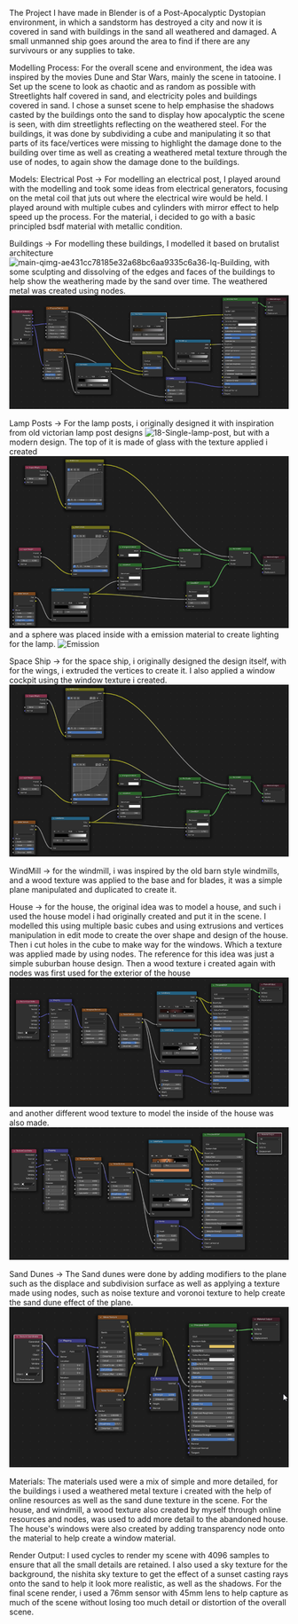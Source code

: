 The Project I have made in Blender is of a Post-Apocalyptic Dystopian environment, in which a sandstorm has destroyed a city and now it is covered in sand with buildings in the sand all weathered and damaged. A small unmanned ship goes around the area to find if there are any survivours or any supplies to take.

Modelling Process: 
For the overall scene and environment, the idea was inspired by the movies Dune and Star Wars, mainly the scene in tatooine. I Set up the scene to look as chaotic and as random as possible with Streetlights half covered in sand, and electricity poles and buildings covered in sand. I chose a sunset scene to help emphasise the shadows casted by the buildings onto the sand to display how apocalyptic the scene is seen, with dim streetlights reflecting on the weathered steel. For the buildings, it was done by subdividing a cube and manipulating it so that parts of its face/vertices were missing to highlight the damage done to the building over time as well as creating a weathered metal texture through the use of nodes, to again show the damage done to the buildings.

Models:
Electrical Post -> For modelling an electrical post, I played around with the modelling and took some ideas from electrical generators, focusing on the metal coil that juts out where the electrical wire would be held. I played around with multiple cubes and cylinders with mirror effect to help speed up the process. For the material, i decided to go with a basic principled bsdf material with metallic condition. 

Buildings -> For modelling these buildings, I modelled it based on brutalist architecture ![main-qimg-ae431cc78185e32a68bc6aa9335c6a36-lq-Building](../Appendices/main-qimg-ae431cc78185e32a68bc6aa9335c6a36-lq-Building.png), with some sculpting and dissolving of the edges and faces of the buildings to help show the weathering made by the sand over time. The weathered metal was created using nodes. ![WeatheredMetalMaterial](../Appendices/WeatheredMetalMaterial.png)

Lamp Posts -> For the lamp posts, i originally designed it with inspiration from old victorian lamp post designs ![18-Single-lamp-post](../Appendices/18-Single-lamp-post.png), but with a modern design. The top of it is made of glass with the texture applied i created ![GlassMaterial](../Appendices/GlassMaterial.png) and a sphere was placed inside with a emission material to create lighting for the lamp. ![Emission](../Appendices/Emission.png)

Space Ship -> for the space ship, i originally designed the design itself, with for the wings, i extruded the vertices to create it. I also applied a window cockpit using the window texture i created. ![GlassMaterial](../Appendices/GlassMaterial.png)

WindMill -> for the windmill, i was inspired by the old barn style windmills, and a wood texture was applied to the base and for blades, it was a simple plane manipulated and duplicated to create it.

House -> for the house, the original idea was to model a house, and such i used the house model i had originally created and put it in the scene. I modelled this using multiple basic cubes and using extrusions and vertices manipulation in edit mode to create the over shape and design of the house. Then i cut holes in the cube to make way for the windows. Which a texture was applied made by using nodes. The reference for this idea was just a simple suburban house design. Then a wood texture i created again with nodes was first used for the exterior of the house ![Wood1Material](../Appendices/Wood1Material.png) and another different wood texture to model the inside of the house was also made.![Wood2Material](../Appendices/Wood2Material.png)

Sand Dunes -> The Sand dunes were done by adding modifiers to the plane such as the displace and subdivision surface as well as applying a texture made using nodes, such as noise texture and voronoi texture to help create the sand dune effect of the plane.![SandMaterial](../Appendices/SandMaterial.png)

Materials:
The materials used were a mix of simple and more detailed, for the buildings i used a weathered metal texture i created with the help of online resources as well as the sand dune texture in the scene. For the house, and windmill, a wood texture also created by myself through online resources and nodes, was used to add more detail to the abandoned house. The house's windows were also created by adding transparency node onto the material to help create a window material.

Render Output:
I used cycles to render my scene with 4096 samples to ensure that all the small details are retained. I also used a sky texture for the background, the nishita sky texture to get the effect of a sunset casting rays onto the sand to help it look more realistic, as well as the shadows. For the final scene render, i used a 76mm sensor with 45mm lens to help capture as much of the scene without losing too much detail or distortion of the overall scene. 
